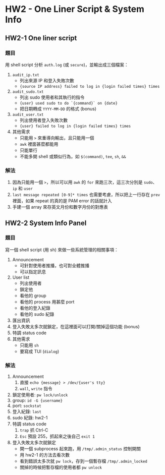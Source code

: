 # HW2 - One Liner Script & System Info
## HW2-1 One liner script
### 題目
用 shell script 分析 `auth.log` (或 `secure`)，並輸出成三個檔案：
1. `audit_ip.txt`
    - 列出來源 IP 和登入失敗次數
    - `{source IP address} failed to log in {login failed times} times`
2. `audit_sudo.txt`
    - 列出 sudo 使用者和其執行的指令
    - ``{user} used sudo to do `{command}` on {date}``
    - 把日期轉成 `YYYY-MM-DD` 的格式 (bonus)
3. `audit_user.txt`
    - 列出使用者登入失敗次數
    - `{user} failed to log in {login failed times} times`
4. 其他需求
    - 只能用 `>` 來重導向輸出，且只能用一個
    - `awk` 裡面甚麼都能用
    - 只能單行
    - 不能多開 shell 或類似行為，如 `$(command)`, `tee`, `sh`, `&&`

### 解法
1. 因為只能用一個 `>`，所以可以用 `awk` 的 `for` 來跑三次，這三次分別是 `sudo`、`ip` 和 `user`
2. `last message repeated [0-9]* times` 也需要考慮，所以把上一行存在 `prev` 裡面，如果 repeat 的真的是 PAM error 的話就計入
3. 手建一個 array 來存英文月份和數字月份的對應表

## HW2-2 System Info Panel
### 題目
寫一個 shell script (用 sh) 來做一些系統管理的相關事項：
1. Announcement
    - 可針對使用者推播，也可對全體推播
    - 可以指定訊息
2. User list
    - 列出使用者
    - 鎖定他
    - 看他的 group
    - 看他的 process 用甚麼 port
    - 看他的登入紀錄
    - 看他的 sudo 紀錄
3. 匯出資訊
4. 登入失敗太多次就鎖定，在這裡面可以打開/關掉這個功能 (bonus)
5. 特調 status code
6. 其他需求
    - 只能用 `sh`
    - 要寫成 TUI (`dialog`)

### 解法
1. Announcement
    1. 直接 `echo {message} > /dev/{user's tty}`
    2. `wall`, `write` 指令
2. 鎖定使用者: `pw lock/unlock`
3. group: `id -G {username}`
4. port: `sockstat`
5. 登入紀錄: `last`
6. sudo 紀錄: hw2-1
7. 特調 status code
    1. `trap` 抓 Ctrl-C
    2. `Esc` 預設 255，抓起來之後自己 `exit 1`
8. 登入失敗太多次就鎖定
    - 開一個 subprocess 起來跑，用 `/tmp/.admin_status` 控制開關
    - 用 hw2-1 的方法去看次數
    - 看到錯誤太多次就 `pw lock`，存到一個暫存檔 `/tmp/.admin_locked`
    - 關掉的時候把暫存檔的使用者都 `pw unlock`

